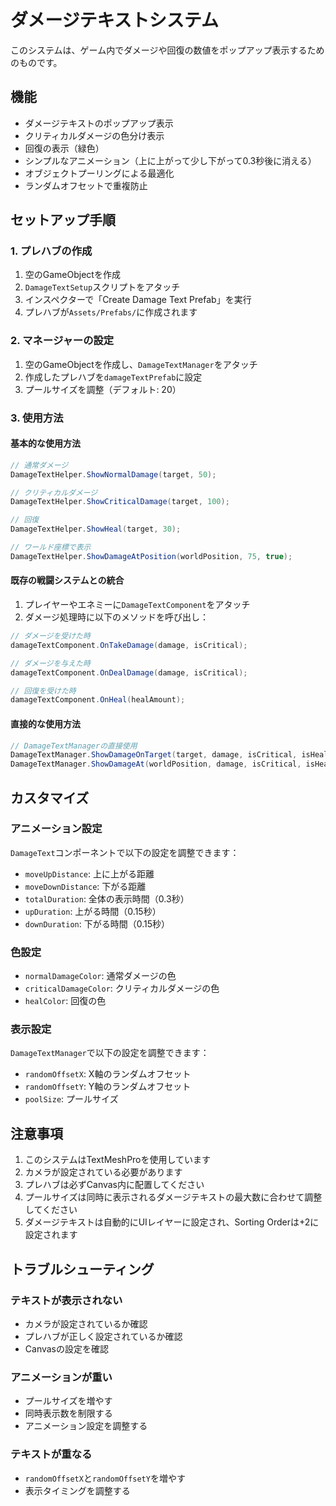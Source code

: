 # ダメージテキストシステム

このシステムは、ゲーム内でダメージや回復の数値をポップアップ表示するためのものです。

## 機能

- ダメージテキストのポップアップ表示
- クリティカルダメージの色分け表示
- 回復の表示（緑色）
- シンプルなアニメーション（上に上がって少し下がって0.3秒後に消える）
- オブジェクトプーリングによる最適化
- ランダムオフセットで重複防止

## セットアップ手順

### 1. プレハブの作成

1. 空のGameObjectを作成
2. `DamageTextSetup`スクリプトをアタッチ
3. インスペクターで「Create Damage Text Prefab」を実行
4. プレハブが`Assets/Prefabs/`に作成されます

### 2. マネージャーの設定

1. 空のGameObjectを作成し、`DamageTextManager`をアタッチ
2. 作成したプレハブを`damageTextPrefab`に設定
3. プールサイズを調整（デフォルト: 20）

### 3. 使用方法

#### 基本的な使用方法

```csharp
// 通常ダメージ
DamageTextHelper.ShowNormalDamage(target, 50);

// クリティカルダメージ
DamageTextHelper.ShowCriticalDamage(target, 100);

// 回復
DamageTextHelper.ShowHeal(target, 30);

// ワールド座標で表示
DamageTextHelper.ShowDamageAtPosition(worldPosition, 75, true);
```

#### 既存の戦闘システムとの統合

1. プレイヤーやエネミーに`DamageTextComponent`をアタッチ
2. ダメージ処理時に以下のメソッドを呼び出し：

```csharp
// ダメージを受けた時
damageTextComponent.OnTakeDamage(damage, isCritical);

// ダメージを与えた時
damageTextComponent.OnDealDamage(damage, isCritical);

// 回復を受けた時
damageTextComponent.OnHeal(healAmount);
```

#### 直接的な使用方法

```csharp
// DamageTextManagerの直接使用
DamageTextManager.ShowDamageOnTarget(target, damage, isCritical, isHeal);
DamageTextManager.ShowDamageAt(worldPosition, damage, isCritical, isHeal);
```

## カスタマイズ

### アニメーション設定

`DamageText`コンポーネントで以下の設定を調整できます：

- `moveUpDistance`: 上に上がる距離
- `moveDownDistance`: 下がる距離
- `totalDuration`: 全体の表示時間（0.3秒）
- `upDuration`: 上がる時間（0.15秒）
- `downDuration`: 下がる時間（0.15秒）

### 色設定

- `normalDamageColor`: 通常ダメージの色
- `criticalDamageColor`: クリティカルダメージの色
- `healColor`: 回復の色

### 表示設定

`DamageTextManager`で以下の設定を調整できます：

- `randomOffsetX`: X軸のランダムオフセット
- `randomOffsetY`: Y軸のランダムオフセット
- `poolSize`: プールサイズ

## 注意事項

1. このシステムはTextMeshProを使用しています
2. カメラが設定されている必要があります
3. プレハブは必ずCanvas内に配置してください
4. プールサイズは同時に表示されるダメージテキストの最大数に合わせて調整してください
5. ダメージテキストは自動的にUIレイヤーに設定され、Sorting Orderは+2に設定されます

## トラブルシューティング

### テキストが表示されない
- カメラが設定されているか確認
- プレハブが正しく設定されているか確認
- Canvasの設定を確認

### アニメーションが重い
- プールサイズを増やす
- 同時表示数を制限する
- アニメーション設定を調整する

### テキストが重なる
- `randomOffsetX`と`randomOffsetY`を増やす
- 表示タイミングを調整する 